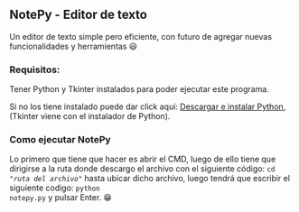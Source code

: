 ## NotePy - Editor de texto
Un editor de texto simple pero eficiente, con futuro de agregar nuevas funcionalidades y herramientas 😃

### Requisitos:
Tener Python y Tkinter instalados para poder ejecutar este programa.

Si no los tiene instalado puede dar click aquí: [Descargar e instalar Python](http://www.python.org "Descargar e instalar Python"), (Tkinter viene con el instalador de Python).

### Como ejecutar NotePy
Lo primero que tiene que hacer es abrir el CMD, luego de ello tiene que dirigirse a la ruta donde descargo el archivo con el siguiente código:
<code>cd *"ruta del archivo"*</code> hasta ubicar dicho archivo, luego tendrá que escribir el siguiente codigo: <code>python notepy.py</code> y pulsar Enter. 😁
